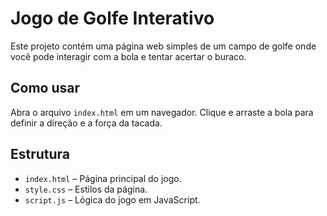 # Jogo de Golfe Interativo

Este projeto contém uma página web simples de um campo de golfe onde você pode interagir com a bola e tentar acertar o buraco.

## Como usar

Abra o arquivo `index.html` em um navegador. Clique e arraste a bola para definir a direção e a força da tacada.

## Estrutura

- `index.html` – Página principal do jogo.
- `style.css` – Estilos da página.
- `script.js` – Lógica do jogo em JavaScript.
